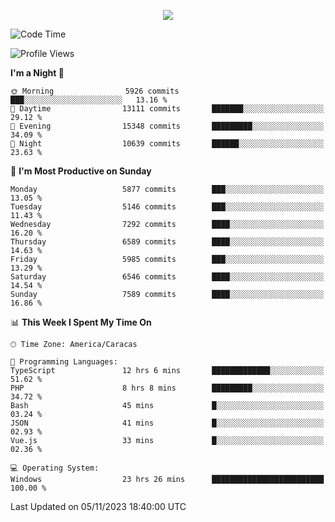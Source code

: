 <p align="center">
  <a href="http://www.github.com/thevacs">
    <img src="https://github-readme-streak-stats.herokuapp.com/?user=thevacs&stroke=ffffff&background=1c1917&ring=0891b2&fire=0891b2&currStreakNum=ffffff&currStreakLabel=0891b2&sideNums=ffffff&sideLabels=ffffff&dates=ffffff&hide_border=true" />
  </a>
</p>

<!--START_SECTION:waka-->
![Code Time](http://img.shields.io/badge/Code%20Time-1%2C855%20hrs%204%20mins-blue)

![Profile Views](http://img.shields.io/badge/Profile%20Views-0-blue)

**I'm a Night 🦉** 

```text
🌞 Morning                5926 commits        ███░░░░░░░░░░░░░░░░░░░░░░   13.16 % 
🌆 Daytime                13111 commits       ███████░░░░░░░░░░░░░░░░░░   29.12 % 
🌃 Evening                15348 commits       █████████░░░░░░░░░░░░░░░░   34.09 % 
🌙 Night                  10639 commits       ██████░░░░░░░░░░░░░░░░░░░   23.63 % 
```
📅 **I'm Most Productive on Sunday** 

```text
Monday                   5877 commits        ███░░░░░░░░░░░░░░░░░░░░░░   13.05 % 
Tuesday                  5146 commits        ███░░░░░░░░░░░░░░░░░░░░░░   11.43 % 
Wednesday                7292 commits        ████░░░░░░░░░░░░░░░░░░░░░   16.20 % 
Thursday                 6589 commits        ████░░░░░░░░░░░░░░░░░░░░░   14.63 % 
Friday                   5985 commits        ███░░░░░░░░░░░░░░░░░░░░░░   13.29 % 
Saturday                 6546 commits        ████░░░░░░░░░░░░░░░░░░░░░   14.54 % 
Sunday                   7589 commits        ████░░░░░░░░░░░░░░░░░░░░░   16.86 % 
```


📊 **This Week I Spent My Time On** 

```text
🕑︎ Time Zone: America/Caracas

💬 Programming Languages: 
TypeScript               12 hrs 6 mins       █████████████░░░░░░░░░░░░   51.62 % 
PHP                      8 hrs 8 mins        █████████░░░░░░░░░░░░░░░░   34.72 % 
Bash                     45 mins             █░░░░░░░░░░░░░░░░░░░░░░░░   03.24 % 
JSON                     41 mins             █░░░░░░░░░░░░░░░░░░░░░░░░   02.93 % 
Vue.js                   33 mins             █░░░░░░░░░░░░░░░░░░░░░░░░   02.36 % 

💻 Operating System: 
Windows                  23 hrs 26 mins      █████████████████████████   100.00 % 
```


 Last Updated on 05/11/2023 18:40:00 UTC
<!--END_SECTION:waka-->
